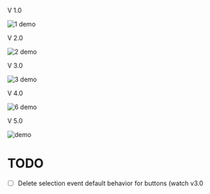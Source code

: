 V 1.0

![1 demo](https://github.com/user-attachments/assets/ff6bb867-d4c1-4492-9605-449e52f87ab3)


V 2.0

![2 demo](https://github.com/user-attachments/assets/52104722-2e3a-4414-a05f-008ab1b5b582)

V 3.0

![3 demo](https://github.com/user-attachments/assets/160d8a40-eca4-4af8-963f-2bf0d24d6586)

V 4.0

![6 demo](https://github.com/user-attachments/assets/33f53f4f-d5d2-4001-960b-c5baec60b4dc)

V 5.0

![demo](https://github.com/user-attachments/assets/5f8461cd-ddc3-472f-a4e2-c70f0ba8f3f2)


# TODO
- [ ] Delete selection event default behavior for buttons (watch v3.0
